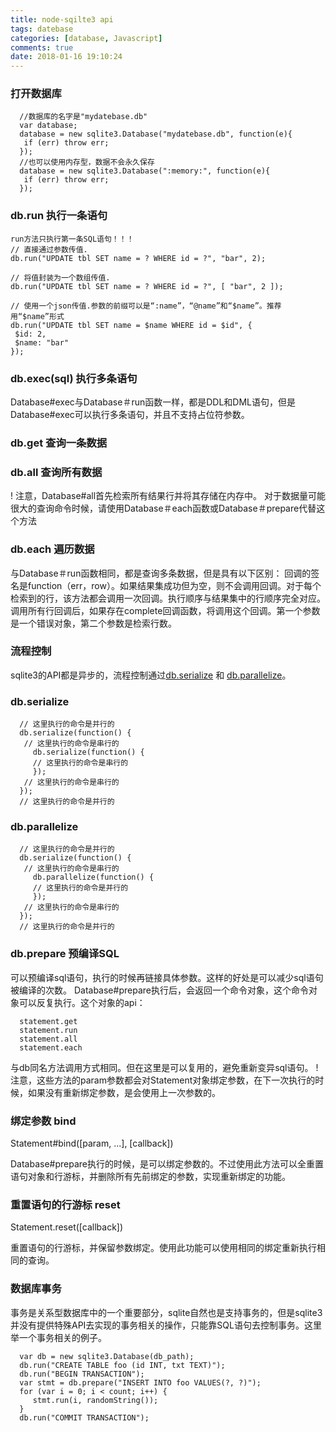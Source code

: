 ```yaml
---
title: node-sqilte3 api
tags: datebase
categories: [database, Javascript]
comments: true
date: 2018-01-16 19:10:24
---
```


### 打开数据库

      //数据库的名字是"mydatebase.db"
      var database;
      database = new sqlite3.Database("mydatebase.db", function(e){
       if (err) throw err;
      });
      //也可以使用内存型，数据不会永久保存
      database = new sqlite3.Database(":memory:", function(e){
       if (err) throw err;
      });

### db.run 执行一条语句

    run方法只执行第一条SQL语句！！！
    // 直接通过参数传值.
    db.run("UPDATE tbl SET name = ? WHERE id = ?", "bar", 2);

    // 将值封装为一个数组传值.
    db.run("UPDATE tbl SET name = ? WHERE id = ?", [ "bar", 2 ]);

    // 使用一个json传值.参数的前缀可以是“:name”，“@name”和“$name”。推荐用“$name”形式
    db.run("UPDATE tbl SET name = $name WHERE id = $id", {
     $id: 2,
     $name: "bar"
    });

### db.exec(sql) 执行多条语句
Database#exec与Database＃run函数一样，都是DDL和DML语句，但是Database#exec可以执行多条语句，并且不支持占位符参数。

### db.get 查询一条数据


### db.all 查询所有数据
! 注意，Database#all首先检索所有结果行并将其存储在内存中。 对于数据量可能很大的查询命令时候，请使用Database＃each函数或Database＃prepare代替这个方法

### db.each 遍历数据
与Database＃run函数相同，都是查询多条数据，但是具有以下区别：
回调的签名是function（err，row）。如果结果集成功但为空，则不会调用回调。对于每个检索到的行，该方法都会调用一次回调。执行顺序与结果集中的行顺序完全对应。
调用所有行回调后，如果存在complete回调函数，将调用这个回调。第一个参数是一个错误对象，第二个参数是检索行数。

### 流程控制
sqlite3的API都是异步的，流程控制通过[db.serialize](#db.serialize) 和 [db.parallelize](#db.parallelize)。

### db.serialize

      // 这里执行的命令是并行的
      db.serialize(function() {
       // 这里执行的命令是串行的
         db.serialize(function() {
         // 这里执行的命令是串行的
         });
       // 这里执行的命令是串行的
      });
      // 这里执行的命令是并行的

### db.parallelize

      // 这里执行的命令是并行的
      db.serialize(function() {
       // 这里执行的命令是串行的
         db.parallelize(function() {
         // 这里执行的命令是并行的
         });
       // 这里执行的命令是串行的
      });
      // 这里执行的命令是并行的

### db.prepare 预编译SQL
可以预编译sql语句，执行的时候再链接具体参数。这样的好处是可以减少sql语句被编译的次数。
Database#prepare执行后，会返回一个命令对象，这个命令对象可以反复执行。这个对象的api：

      statement.get
      statement.run
      statement.all
      statement.each

与db同名方法调用方式相同。但在这里是可以复用的，避免重新变异sql语句。
! 注意，这些方法的param参数都会对Statement对象绑定参数，在下一次执行的时候，如果没有重新绑定参数，是会使用上一次参数的。

### 绑定参数 bind

Statement#bind([param, ...], [callback])

Database#prepare执行的时候，是可以绑定参数的。不过使用此方法可以全重置语句对象和行游标，并删除所有先前绑定的参数，实现重新绑定的功能。

### 重置语句的行游标 reset

Statement.reset([callback])

重置语句的行游标，并保留参数绑定。使用此功能可以使用相同的绑定重新执行相同的查询。


### 数据库事务
事务是关系型数据库中的一个重要部分，sqlite自然也是支持事务的，但是sqlite3并没有提供特殊API去实现的事务相关的操作，只能靠SQL语句去控制事务。这里举一个事务相关的例子。


      var db = new sqlite3.Database(db_path);
      db.run("CREATE TABLE foo (id INT, txt TEXT)");
      db.run("BEGIN TRANSACTION");
      var stmt = db.prepare("INSERT INTO foo VALUES(?, ?)");
      for (var i = 0; i < count; i++) {
         stmt.run(i, randomString());
      }
      db.run("COMMIT TRANSACTION");
